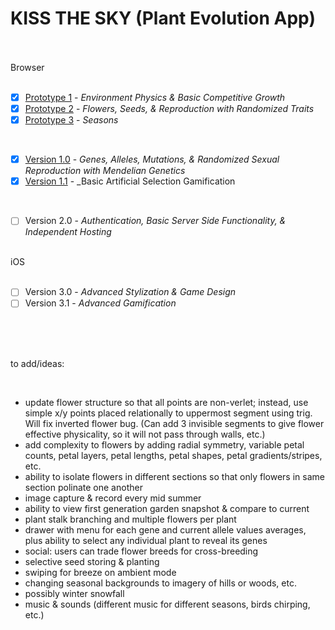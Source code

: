 # KISS THE SKY (Plant Evolution App)

<br>
<br>
Browser
<br>
<br>

- [X] [Prototype 1](https://github.com/matthewmain/plant_evolution_app/tree/master/prototypes/prototype_1) - _Environment Physics & Basic Competitive Growth_  
- [X] [Prototype 2](https://github.com/matthewmain/plant_evolution_app/tree/master/prototypes/prototype_2) - _Flowers, Seeds, & Reproduction with Randomized Traits_  
- [X] [Prototype 3](https://github.com/matthewmain/plant_evolution_app/tree/master/prototypes/prototype_3) - _Seasons_

<br>

- [X] [Version 1.0](https://github.com/matthewmain/plant_evolution_app/tree/master/builds/v1.0) - _Genes, Alleles, Mutations, & Randomized Sexual Reproduction with Mendelian Genetics_
- [X] [Version 1.1](https://github.com/matthewmain/plant_evolution_app/tree/master/builds/v1.1) - _Basic Artificial Selection Gamification

<br>

- [ ] Version 2.0 - _Authentication, Basic Server Side Functionality, & Independent Hosting_

<br>
iOS
<br>
<br>

- [ ] Version 3.0 - _Advanced Stylization & Game Design_ 
- [ ] Version 3.1 - _Advanced Gamification_

<br>
<br>
<br>

to add/ideas:
   
<br>

 - update flower structure so that all points are non-verlet; instead, use simple x/y points placed relationally to uppermost segment using trig. Will fix inverted flower bug. (Can add 3 invisible segments to give flower effective physicality, so it will not pass through walls, etc.)
 - add complexity to flowers by adding radial symmetry, variable petal counts, petal layers, petal lengths, petal shapes, petal gradients/stripes, etc.
 - ability to isolate flowers in different sections so that only flowers in same section polinate one another
 - image capture & record every mid summer
 - ability to view first generation garden snapshot & compare to current
 - plant stalk branching and multiple flowers per plant
 - drawer with menu for each gene and current allele values averages, plus ability to select any individual plant to reveal its genes
 - social: users can trade flower breeds for cross-breeding
 - selective seed storing & planting
 - swiping for breeze on ambient mode
 - changing seasonal backgrounds to imagery of hills or woods, etc.
 - possibly winter snowfall
 - music & sounds (different music for different seasons, birds chirping, etc.)




